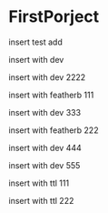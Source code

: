 # FirstPorject

insert test add

insert with dev

insert with dev 2222

insert with featherb 111

insert with dev 333

insert with featherb 222

insert with dev 444

insert with dev 555

insert with ttl 111

insert with ttl 222
